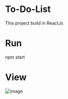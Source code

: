# To-Do-List

This project build in ReactJs 

# Run
npm start

# View 
![image](https://github.com/SardorKamoliddinov/To-Do-List/assets/111947544/0a18cbc6-4032-46f8-87b9-9b46c2337903)
